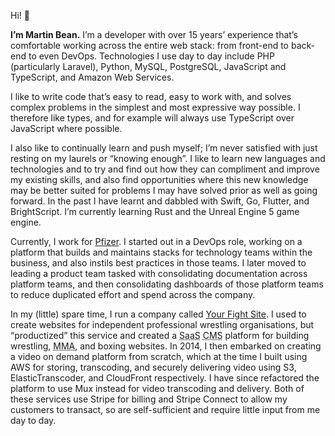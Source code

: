 Hi! :wave:

**I’m Martin Bean.** I’m a developer with over 15 years’ experience that’s comfortable working across the entire web stack: from front-end to back-end to even DevOps. Technologies I use day to day include PHP (particularly Laravel), Python, MySQL, PostgreSQL, JavaScript and TypeScript, and Amazon Web Services.

I like to write code that’s easy to read, easy to work with, and solves complex problems in the simplest and most expressive way possible. I therefore like types, and for example will always use TypeScript over JavaScript where possible.

I also like to continually learn and push myself; I’m never satisfied with just resting on my laurels or “knowing enough”. I like to learn new languages and technologies and to try and find out how they can compliment and improve my existing skills, and also find opportunities where this new knowledge may be better suited for problems I may have solved prior as well as going forward. In the past I have learnt and dabbled with Swift, Go, Flutter, and BrightScript. I’m currently learning Rust and the Unreal Engine 5 game engine.

Currently, I work for [Pfizer][1]. I started out in a DevOps role, working on a platform that builds and maintains stacks for technology teams within the business, and also instils best practices in those teams. I later moved to leading a product team tasked with consolidating documentation across platform teams, and then consolidating dashboards of those platform teams to reduce duplicated effort and spend across the company.

In my (little) spare time, I run a company called [Your Fight Site][2]. I used to create websites for independent professional wrestling organisations, but “productized” this service and created a <abbr title="Software as a Service">SaaS</abbr> <abbr title="Content Management System">CMS</abbr> platform for building wrestling, <abbr title="Mixed Martial Arts">MMA</abbr>, and boxing websites. In 2014, I then embarked on creating a video on demand platform from scratch, which at the time I built using AWS for storing, transcoding, and securely delivering video using S3, ElasticTranscoder, and CloudFront respectively. I have since refactored the platform to use Mux instead for video transcoding and delivery. Both of these services use Stripe for billing and Stripe Connect to allow my customers to transact, so are self-sufficient and require little input from me day to day.

[1]: https://pfizer.com
[2]: https://www.yourfightsite.com/
